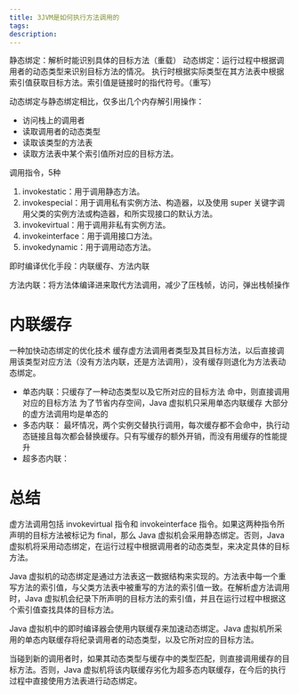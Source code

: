 ```yaml
---
title: 3JVM是如何执行方法调用的
tags:
description:
---
```

静态绑定：解析时能识别具体的目标方法（重载）
动态绑定：运行过程中根据调用者的动态类型来识别目标方法的情况。
执行时根据实际类型在其方法表中根据索引值获取目标方法。索引值是链接时的指代符号。（重写）

动态绑定与静态绑定相比，仅多出几个内存解引用操作：
- 访问栈上的调用者
- 读取调用者的动态类型
- 读取该类型的方法表
- 读取方法表中某个索引值所对应的目标方法。

调用指令，5种
1. invokestatic：用于调用静态方法。
2. invokespecial：用于调用私有实例方法、构造器，以及使用 super 关键字调用父类的实例方法或构造器，和所实现接口的默认方法。
3. invokevirtual：用于调用非私有实例方法。
4. invokeinterface：用于调用接口方法。
5. invokedynamic：用于调用动态方法。

即时编译优化手段：内联缓存、方法内联

方法内联：将方法体编译进来取代方法调用，减少了压栈帧，访问，弹出栈帧操作

#  内联缓存
一种加快动态绑定的优化技术
缓存虚方法调用者类型及其目标方法，以后直接调用该类型对应方法（没有方法内联，还是方法调用），没有缓存则退化为方法表动态绑定。

- 单态内联：只缓存了一种动态类型以及它所对应的目标方法
命中，则直接调用对应的目标方法
为了节省内存空间，Java 虚拟机只采用单态内联缓存
大部分的虚方法调用均是单态的
- 多态内联：
最坏情况，两个实例交替执行调用，每次缓存都不会命中，执行动态链接且每次都会替换缓存。只有写缓存的额外开销，而没有用缓存的性能提升
- 超多态内联：

# 总结
虚方法调用包括 invokevirtual 指令和 invokeinterface 指令。如果这两种指令所声明的目标方法被标记为 final，那么 Java 虚拟机会采用静态绑定。否则，Java 虚拟机将采用动态绑定，在运行过程中根据调用者的动态类型，来决定具体的目标方法。

Java 虚拟机的动态绑定是通过方法表这一数据结构来实现的。方法表中每一个重写方法的索引值，与父类方法表中被重写的方法的索引值一致。在解析虚方法调用时，Java 虚拟机会纪录下所声明的目标方法的索引值，并且在运行过程中根据这个索引值查找具体的目标方法。

Java 虚拟机中的即时编译器会使用内联缓存来加速动态绑定。Java 虚拟机所采用的单态内联缓存将纪录调用者的动态类型，以及它所对应的目标方法。

当碰到新的调用者时，如果其动态类型与缓存中的类型匹配，则直接调用缓存的目标方法。否则，Java 虚拟机将该内联缓存劣化为超多态内联缓存，在今后的执行过程中直接使用方法表进行动态绑定。